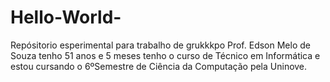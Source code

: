 # Hello-World-
 Repósitorio esperimental para trabalho de grukkkpo Prof. Edson Melo de Souza
tenho 51 anos e 5 meses tenho o  curso de Técnico em Informática e estou cursando o 6ºSemestre de Ciência da Computação pela Uninove.
                     
